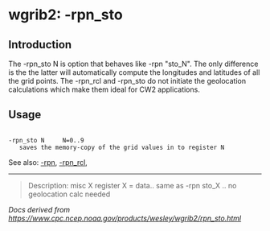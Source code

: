 # wgrib2: -rpn_sto

## Introduction

The -rpn_sto N is option that behaves like
-rpn "sto_N". The only difference is the
the latter will automatically compute the longitudes and latitudes
of all the grid points.
The -rpn_rcl and
-rpn_sto do not initiate the geolocation
calculations which make them ideal for CW2 applications.

## Usage

```

-rpn_sto N     N=0..9
   saves the memory-copy of the grid values in to register N

```

See also:
[-rpn](./rpn.html),
[-rpn_rcl](./rpn_rcl.html),

---

> Description: misc X register X = data.. same as -rpn sto_X .. no geolocation calc needed

_Docs derived from <https://www.cpc.ncep.noaa.gov/products/wesley/wgrib2/rpn_sto.html>_
